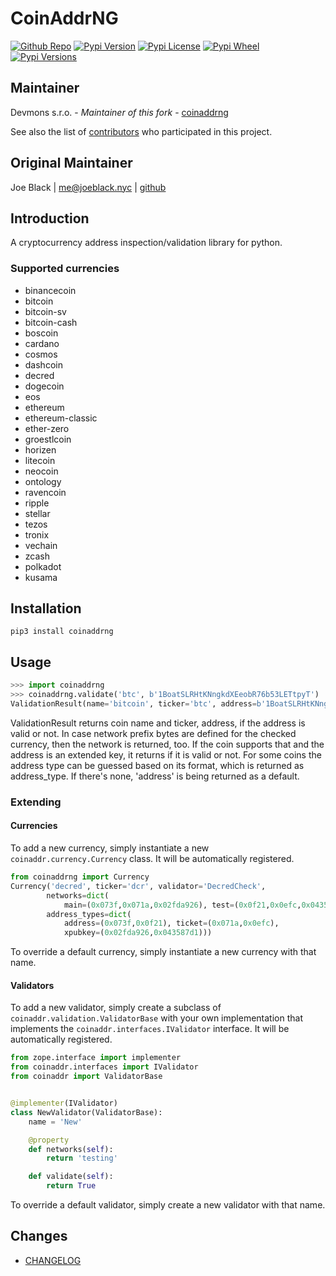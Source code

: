 # CoinAddrNG
[![Github Repo](https://img.shields.io/badge/contributions-welcome-brightgreen.svg?style=flat)](https://github.com/crypkit/coinaddrng) [![Pypi Version](https://img.shields.io/pypi/v/coinaddrng.svg)](https://pypi.python.org/pypi/coinaddrng) [![Pypi License](https://img.shields.io/pypi/l/coinaddrng.svg)](https://pypi.python.org/pypi/coinaddrng) [![Pypi Wheel](https://img.shields.io/pypi/wheel/coinaddrng.svg)](https://pypi.python.org/pypi/coinaddrng) [![Pypi Versions](https://img.shields.io/pypi/pyversions/coinaddrng.svg)](https://pypi.python.org/pypi/coinaddrng)


## Maintainer
Devmons s.r.o. - *Maintainer of this fork* - [coinaddrng](https://github.com/crypkit/coinaddrng)

See also the list of [contributors](https://github.com/crypkit/coinaddrng/contributors) who participated in this project.

## Original Maintainer
Joe Black | <me@joeblack.nyc> | [github](https://github.com/joeblackwaslike)


## Introduction
A cryptocurrency address inspection/validation library for python.

### Supported currencies
* binancecoin
* bitcoin
* bitcoin-sv
* bitcoin-cash
* boscoin
* cardano
* cosmos
* dashcoin
* decred
* dogecoin
* eos
* ethereum
* ethereum-classic
* ether-zero
* groestlcoin
* horizen
* litecoin
* neocoin
* ontology
* ravencoin
* ripple
* stellar
* tezos
* tronix
* vechain
* zcash
* polkadot
* kusama

## Installation
```shell
pip3 install coinaddrng
```

## Usage
```python
>>> import coinaddrng
>>> coinaddrng.validate('btc', b'1BoatSLRHtKNngkdXEeobR76b53LETtpyT')
ValidationResult(name='bitcoin', ticker='btc', address=b'1BoatSLRHtKNngkdXEeobR76b53LETtpyT', valid=True, network='main', is_extended=False, address_type='address')
```

ValidationResult returns coin name and ticker, address, if the address is valid or not. In case network prefix bytes are defined for the checked currency, then the network
is returned, too. If the coin supports that and the address is an extended key, it returns if it is valid or not.  For some coins the address type can be guessed based on its
format, which is returned as address_type. If there's none, 'address' is being returned as a default.

### Extending
#### Currencies
To add a new currency, simply instantiate a new `coinaddr.currency.Currency` class.  It will be automatically registered.
```python
from coinaddrng import Currency
Currency('decred', ticker='dcr', validator='DecredCheck',
        networks=dict(
            main=(0x073f,0x071a,0x02fda926), test=(0x0f21,0x0efc,0x043587d1)),
        address_types=dict(
            address=(0x073f,0x0f21), ticket=(0x071a,0x0efc),
            xpubkey=(0x02fda926,0x043587d1)))
```

To override a default currency, simply instantiate a new currency with that name.


#### Validators
To add a new validator, simply create a subclass of `coinaddr.validation.ValidatorBase` with your own implementation that implements the `coinaddr.interfaces.IValidator` interface.  It will be automatically registered.
```python
from zope.interface import implementer
from coinaddr.interfaces import IValidator
from coinaddr import ValidatorBase


@implementer(IValidator)
class NewValidator(ValidatorBase):
    name = 'New'

    @property
    def networks(self):
        return 'testing'

    def validate(self):
        return True
```

To override a default validator, simply create a new validator with that name.


## Changes
* [CHANGELOG](CHANGELOG.md)
